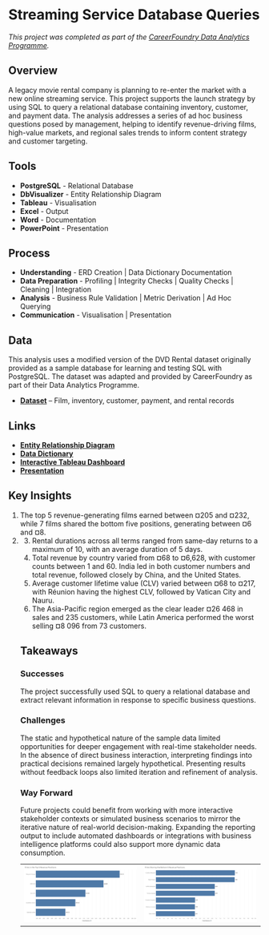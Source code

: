 # Streaming Service Database Queries
*This project was completed as part of the [CareerFoundry Data Analytics Programme](https://careerfoundry.com/en/courses/become-a-data-analyst/).*

## Overview
A legacy movie rental company is planning to re-enter the market with a new online streaming service. This project supports the launch strategy by using SQL to query a relational database containing inventory, customer, and payment data. The analysis addresses a series of ad hoc business questions posed by management, helping to identify revenue-driving films, high-value markets, and regional sales trends to inform content strategy and customer targeting.

## Tools
- **PostgreSQL** - Relational Database
- **DbVisualizer** - Entity Relationship Diagram
- **Tableau** - Visualisation
- **Excel** - Output
- **Word** - Documentation
- **PowerPoint** - Presentation

## Process
- **Understanding** - ERD Creation | Data Dictionary Documentation
- **Data Preparation** - Profiling | Integrity Checks | Quality Checks | Cleaning | Integration
- **Analysis** - Business Rule Validation | Metric Derivation | Ad Hoc Querying
- **Communication** - Visualisation | Presentation

## Data
This analysis uses a modified version of the DVD Rental dataset originally provided as a sample database for learning and testing SQL with PostgreSQL. The dataset was adapted and provided by CareerFoundry as part of their Data Analytics Programme.

- [**Dataset**](http://www.postgresqltutorial.com/wp-content/uploads/2019/05/dvdrental.zip) – Film, inventory, customer, payment, and rental records

## Links
- [**Entity Relationship Diagram**](deliverables/erd_dbvisualiser.png)
- [**Data Dictionary**](deliverables/data_dictionary.pdf)
- [**Interactive Tableau Dashboard**](https://public.tableau.com/views/StreamingService_17486375379040/Dashboard1?:language=en-GB&:sid=&:redirect=auth&:display_count=n&:origin=viz_share_link)
- [**Presentation**](deliverables/presentation.pdf)

## Key Insights

1. The top 5 revenue-generating films earned between ¤205 and ¤232, while 7 films shared the bottom five positions, generating between ¤6 and ¤8.
2. <table width="100%">
<tr>
<td align="center" valign="top" width="50%">
    <img src="visualisations/top_films.png""><br>
</td>
<td align="center" valign="top" width="50%">
    <img src="visualisations/bottom_films.png"><br>
</td>
</tr>

3. Rental durations across all terms ranged from same-day returns to a maximum of 10, with an average duration of 5 days.
4. Total revenue by country varied from ¤68 to ¤6,628, with customer counts between 1 and 60. India led in both customer numbers and total revenue, followed closely by China, and the United States.
5. Average customer lifetime value (CLV) varied between ¤68 to ¤217, with Réunion having the highest CLV, followed by Vatican City and Nauru.
6. The Asia-Pacific region emerged as the clear leader ¤26 468 in sales and 235 customers, while Latin America performed the worst selling ¤8 096 from 73 customers.




## Takeaways
### Successes
The project successfully used SQL to query a relational database and extract relevant information in response to specific business questions.

### Challenges
The static and hypothetical nature of the sample data limited opportunities for deeper engagement with real-time stakeholder needs. In the absence of direct business interaction, interpreting findings into practical decisions remained largely hypothetical. Presenting results without feedback loops also limited iteration and refinement of analysis.

### Way Forward
Future projects could benefit from working with more interactive stakeholder contexts or simulated business scenarios to mirror the iterative nature of real-world decision-making. Expanding the reporting output to include automated dashboards or integrations with business intelligence platforms could also support more dynamic data consumption.
